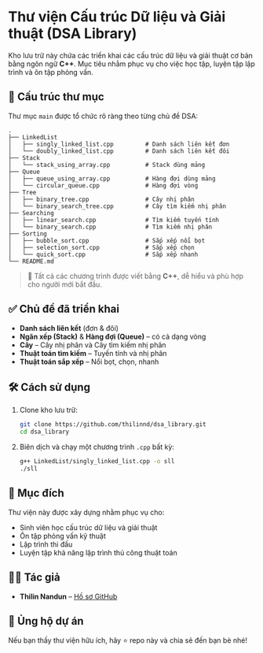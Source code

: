 
# Thư viện Cấu trúc Dữ liệu và Giải thuật (DSA Library)

Kho lưu trữ này chứa các triển khai các cấu trúc dữ liệu và giải thuật cơ bản bằng ngôn ngữ **C++**. Mục tiêu nhằm phục vụ cho việc học tập, luyện tập lập trình và ôn tập phỏng vấn.

## 📁 Cấu trúc thư mục

Thư mục `main` được tổ chức rõ ràng theo từng chủ đề DSA:

```
.
├── LinkedList
│   ├── singly_linked_list.cpp         # Danh sách liên kết đơn
│   └── doubly_linked_list.cpp         # Danh sách liên kết đôi
├── Stack
│   └── stack_using_array.cpp          # Stack dùng mảng
├── Queue
│   ├── queue_using_array.cpp          # Hàng đợi dùng mảng
│   └── circular_queue.cpp             # Hàng đợi vòng
├── Tree
│   ├── binary_tree.cpp                # Cây nhị phân
│   └── binary_search_tree.cpp         # Cây tìm kiếm nhị phân
├── Searching
│   ├── linear_search.cpp              # Tìm kiếm tuyến tính
│   └── binary_search.cpp              # Tìm kiếm nhị phân
├── Sorting
│   ├── bubble_sort.cpp                # Sắp xếp nổi bọt
│   ├── selection_sort.cpp             # Sắp xếp chọn
│   └── quick_sort.cpp                 # Sắp xếp nhanh
└── README.md
```

> 📌 Tất cả các chương trình được viết bằng **C++**, dễ hiểu và phù hợp cho người mới bắt đầu.

## ✅ Chủ đề đã triển khai

- **Danh sách liên kết** (đơn & đôi)
- **Ngăn xếp (Stack)** & **Hàng đợi (Queue)** – có cả dạng vòng
- **Cây** – Cây nhị phân và Cây tìm kiếm nhị phân
- **Thuật toán tìm kiếm** – Tuyến tính và nhị phân
- **Thuật toán sắp xếp** – Nổi bọt, chọn, nhanh

## 🛠 Cách sử dụng

1. Clone kho lưu trữ:
   ```bash
   git clone https://github.com/thilinnd/dsa_library.git
   cd dsa_library
   ```

2. Biên dịch và chạy một chương trình `.cpp` bất kỳ:
   ```bash
   g++ LinkedList/singly_linked_list.cpp -o sll
   ./sll
   ```

## 🎯 Mục đích

Thư viện này được xây dựng nhằm phục vụ cho:

- Sinh viên học cấu trúc dữ liệu và giải thuật
- Ôn tập phỏng vấn kỹ thuật
- Lập trình thi đấu
- Luyện tập khả năng lập trình thủ công thuật toán

## 👨‍💻 Tác giả

- **Thilin Nandun** – [Hồ sơ GitHub](https://github.com/thilinnd)

## 🌟 Ủng hộ dự án

Nếu bạn thấy thư viện hữu ích, hãy ⭐ repo này và chia sẻ đến bạn bè nhé!

